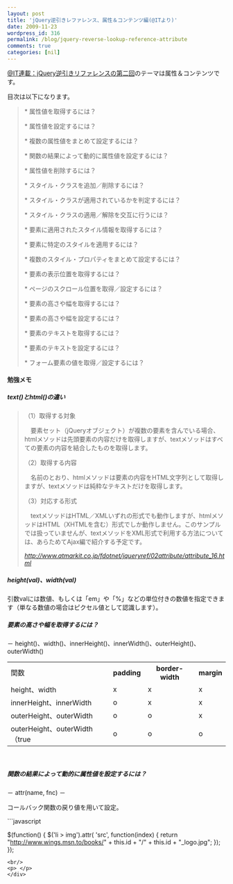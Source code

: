 ```yaml
---
layout: post
title: 'jQuery逆引きレファレンス、属性＆コンテンツ編(@ITより)'
date: 2009-11-23
wordpress_id: 316
permalink: /blog/jquery-reverse-lookup-reference-attribute
comments: true
categories: [nil]
---
```

<div class="section">
<p><a href="http://www.atmarkit.co.jp/fdotnet/jqueryref/02attribute/attribute_00.html" target="_blank">@IT連載：jQuery逆引きリファレンスの第二回</a>のテーマは属性＆コンテンツです。</p>
<p>目次は以下になります。</p>
<blockquote>
<p>    * 属性値を取得するには？</p>
<p>    * 属性値を設定するには？</p>
<p>    * 複数の属性値をまとめて設定するには？</p>
<p>    * 関数の結果によって動的に属性値を設定するには？</p>
<p>    * 属性値を削除するには？</p>
<p>    * スタイル・クラスを追加／削除するには？</p>
<p>    * スタイル・クラスが適用されているかを判定するには？</p>
<p>    * スタイル・クラスの適用／解除を交互に行うには？</p>
<p>    * 要素に適用されたスタイル情報を取得するには？</p>
<p>    * 要素に特定のスタイルを適用するには？</p>
<p>    * 複数のスタイル・プロパティをまとめて設定するには？</p>
<p>    * 要素の表示位置を取得するには？</p>
<p>    * ページのスクロール位置を取得／設定するには？</p>
<p>    * 要素の高さや幅を取得するには？</p>
<p>    * 要素の高さや幅を設定するには？</p>
<p>    * 要素のテキストを取得するには？</p>
<p>    * 要素のテキストを設定するには？</p>
<p>    * フォーム要素の値を取得／設定するには？</p>
</blockquote>
<h4>勉強メモ</h4>
<h5>text()とhtml()の違い</h5>
<blockquote title="http://www.atmarkit.co.jp/fdotnet/jqueryref/02attribute/attribute_16.html" cite="http://www.atmarkit.co.jp/fdotnet/jqueryref/02attribute/attribute_16.html">
<p>（1）取得する対象</p>
<p>　要素セット（jQueryオブジェクト）が複数の要素を含んでいる場合、htmlメソッドは先頭要素の内容だけを取得しますが、textメソッドはすべての要素の内容を結合したものを取得します。</p>
<p>（2）取得する内容</p>
<p>　名前のとおり、htmlメソッドは要素の内容をHTML文字列として取得しますが、textメソッドは純粋なテキストだけを取得します。</p>
<p>（3）対応する形式</p>
<p>　textメソッドはHTML／XMLいずれの形式でも動作しますが、htmlメソッドはHTML（XHTMLを含む）形式でしか動作しません。このサンプルでは扱っていませんが、textメソッドをXML形式で利用する方法については、あらためてAjax編で紹介する予定です。</p>
<cite><a href="http://www.atmarkit.co.jp/fdotnet/jqueryref/02attribute/attribute_16.html" target="_blank">http://www.atmarkit.co.jp/fdotnet/jqueryref/02attribute/attribute_16.html</a></cite></blockquote>
<h5>height(val)、width(val)</h5>
<p>引数valには数値、もしくは「em」や「%」などの単位付きの数値を指定できます（単なる数値の場合はピクセル値として認識します）。</p>
<h5>要素の高さや幅を取得するには？</h5>
<p>－ height()、width()、innerHeight()、innerWidth()、outerHeight()、outerWidth()</p>
<table>
<tr><td>関数</td><th>padding</th><th>border-width</th><th>margin</th></tr>
<tr><td>height、width</td><td>x</td><td>x</td><td>x</td></tr>
<tr><td>innerHeight、innerWidth</td><td>o</td><td>x</td><td>x</td></tr>
<tr><td>outerHeight、outerWidth</td><td>o</td><td>o</td><td>x</td></tr>
<tr><td>outerHeight、outerWidth（true</td><td>o</td><td>o</td><td>o</td></tr>
</table>
<br/>
<h5>関数の結果によって動的に属性値を設定するには？</h5>
<p>－ attr(name, fnc) －</p>
<p>コールバック関数の戻り値を用いて設定。</p>
```javascript

$(function() {
	$('li > img').attr(
			'src',
			function(index) {
				return "http://www.wings.msn.to/books/" + this.id + "/"
						+ this.id + "_logo.jpg";
			});
});

```
<br/>
<p> </p>
</div>
